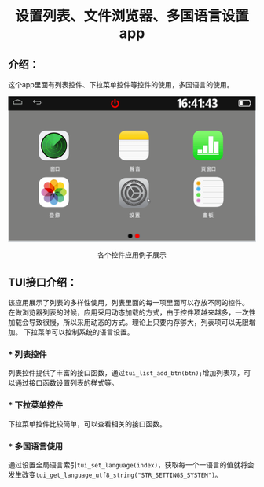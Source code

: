 <h1 align="center"> 设置列表、文件浏览器、多国语言设置app </h1>

## 介绍：
这个app里面有列表控件、下拉菜单控件等控件的使用，多国语言的使用。

<p align="center">
<img src="https://github.com/TUISYS/image/raw/main/setting.gif">
</p>
<p align="center">
各个控件应用例子展示
</p>

## TUI接口介绍：
该应用展示了列表的多样性使用，列表里面的每一项里面可以存放不同的控件。
在做浏览器列表的时候，应用采用动态加载的方式，由于控件项越来越多，一次性加载会导致很慢，所以采用动态的方式。理论上只要内存够大，列表项可以无限增加。
下拉菜单可以控制系统的语言设置。

### * 列表控件
列表控件提供了丰富的接口函数，通过```tui_list_add_btn(btn);```增加列表项，可以通过接口函数设置列表的样式等。

### * 下拉菜单控件
下拉菜单控件比较简单，可以查看相关的接口函数。

### * 多国语言使用
通过设置全局语言索引``` tui_set_language(index) ```，获取每一个一语言的值就将会发生改变``` tui_get_language_utf8_string("STR_SETTINGS_SYSTEM") ```。



